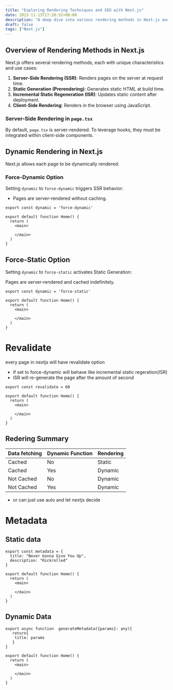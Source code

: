 ```yaml
---
title: "Exploring Rendering Techniques and SEO with Next.js"
date: 2023-11-13T17:20:52+08:00
description: "A deep dive into various rendering methods in Next.js and their impact on SEO."
draft: false
tags: ["Next.js"]
---
```

## Overview of Rendering Methods in Next.js

Next.js offers several rendering methods, each with unique characteristics and use cases:

1. **Server-Side Rendering (SSR)**: Renders pages on the server at request time.
2. **Static Generation (Prerendering)**: Generates static HTML at build time.
3. **Incremental Static Regeneration (ISR)**: Updates static content after deployment.
4. **Client-Side Rendering**: Renders in the browser using JavaScript.

### Server-Side Rendering in `page.tsx`
By default, `page.tsx` is server-rendered. To leverage hooks, they must be integrated within client-side components.

## Dynamic Rendering in Next.js

Next.js allows each page to be dynamically rendered:

### Force-Dynamic Option
Setting `dynamic` to `force-dynamic` triggers SSR behavior:
- Pages are server-rendered without caching.

```
export const dynamic = 'force-dynamic'

export default function Home() {
  return (
    <main>

    </main>
  )
}
```

## Force-Static Option

Setting `dynamic` to `force-static` activates Static Generation:

Pages are server-rendered and cached indefinitely.

```
export const dynamic = 'force-static'

export default function Home() {
  return (
    <main>

    </main>
  )
}
```

# Revalidate

every page in nextjs will have revalidate option
- if set to force-dynamic will behave like incremental static regeration(ISR)
- ISR will re-generate the page after the amount of second
```
export const revalidate = 60

export default function Home() {
  return (
    <main>

    </main>
  )
}
```


## Redering Summary
| Data fetching | Dynamic Function | Rendering |
| ------------- |--------------------|-----------|
| Cached | No | Static |
| Cached | Yes | Dynamic |
| Not Cached | No | Dynamic |
| Not Cached | Yes | Dynamic |

- or can just use auto and let nextjs decide

# Metadata

## Static data
```tsx
export const metadata = {
  title: "Never Gonna Give You Up",
  description: "Rickrolled"
}

export default function Home() {
  return (
    <main>

    </main>
  )
}
```

## Dynamic Data
```tsx
export async function  generateMetadata({params}: any){
   return{
    title: params
   }
}

export default function Home() {
  return (
    <main>

    </main>
  )
}
```